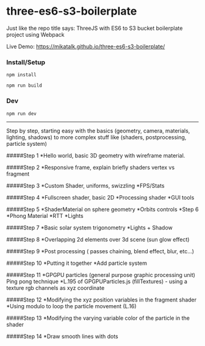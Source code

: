 # three-es6-s3-boilerplate
Just like the repo title says: ThreeJS with ES6 to S3 bucket boilerplate project using Webpack

Live Demo: https://mikatalk.github.io/three-es6-s3-boilerplate/

### Install/Setup
`npm install`

`npm run build`

### Dev
`npm run dev`

------

Step by step, starting easy with the basics (geometry, camera, materials, lighting, shadows) to more complex stuff like (shaders, postprocessing, particle system)

#####Step 1
  *Hello world, basic 3D geometry with wireframe material.

#####Step 2 
  *Responsive frame, explain briefly shaders vertex vs fragment 

#####Step 3 
  *Custom Shader, uniforms, swizzling 
  *FPS/Stats

#####Step 4
  *Fullscreen shader, basic 2D 
  *Processing shader
  *GUI tools

#####Step 5 
  *ShaderMaterial on sphere geometry
  *Orbits controls
  *Step 6
  *Phong Material
  *RTT
  *Lights

#####Step 7
  *Basic solar system trigonometry
  *Lights + Shadow

#####Step 8 
  *Overlapping 2d elements over 3d scene (sun glow effect)

#####Step 9 
  *Post processing ( passes chaining, blend effect, blur, etc...)

#####Step 10 
  *Putting it together
  *Add particle system

#####Step 11 
  *GPGPU particles (general purpose graphic processing unit) Ping pong technique
  *L.195 of GPGPUParticles.js (fillTextures) - using a texture rgb channels as xyz coordinate

#####Step 12
  *Modifying the xyz position variables in the fragment shader
  *Using modulo to loop the particle movement (L.16)

#####Step 13 
  *Modifying the varying variable color of the particle in the shader

#####Step 14 
  *Draw smooth lines with dots

